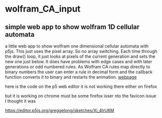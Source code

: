 # wolfram_CA_input
## simple web app to show wolfram 1D cellular automata
a little web app to show wolfram one dimensional cellular automata with p5js.  This just uses the pixel array. So no array switching. Each time through the draw() loop, it just looks at pixels of the current generation and sets the new one just below.  It does have problems with edge cases and with later generations or odd numbered rules.  As Wolfram CA rules map directly to binary numbers the user can enter a rule in decimal form and the callback function converts it to binary and restarts the animation.
[webpage](https://greggelong.github.io/wolfram_CA_input/)

here is the code on the p5 web editor it is not working there either on firefox

but it is working on chrome must be some firefox isser nto the favicon issue I thought it was

https://editor.p5js.org/greggelong/sketches/Xi_4lrU6M

